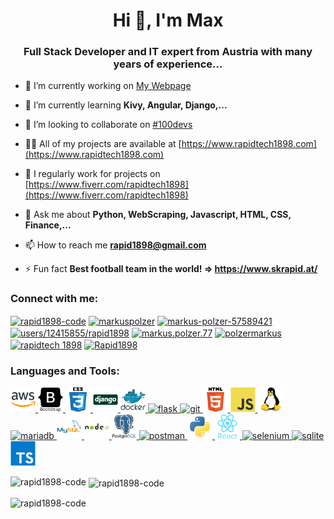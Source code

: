 <h1 align="center">Hi 👋, I'm Max</h1>
<h3 align="center">Full Stack Developer and IT expert from Austria with many years of experience...</h3>

- 🔭 I’m currently working on [My Webpage](https://www.rapidtech1898.com/indexEN.html)

- 🌱 I’m currently learning **Kivy, Angular, Django,...**

- 👯 I’m looking to collaborate on [#100devs](https://leonnoel.com/100devs/)

- 👨‍💻 All of my projects are available at [https://www.rapidtech1898.com](https://www.rapidtech1898.com)

- 📝 I regularly work for projects on [https://www.fiverr.com/rapidtech1898](https://www.fiverr.com/rapidtech1898)

- 💬 Ask me about **Python, WebScraping, Javascript, HTML, CSS, Finance,...**

- 📫 How to reach me **rapid1898@gmail.com**

- ⚡ Fun fact **Best football team in the world! => https://www.skrapid.at/**

<h3 align="left">Connect with me:</h3>
<p align="left">
<a href="https://codepen.io/rapid1898-code" target="blank"><img align="center" src="https://cdn.jsdelivr.net/npm/simple-icons@3.0.1/icons/codepen.svg" alt="rapid1898-code" height="30" width="40" /></a>
<a href="https://twitter.com/markuspolzer" target="blank"><img align="center" src="https://cdn.jsdelivr.net/npm/simple-icons@3.0.1/icons/twitter.svg" alt="markuspolzer" height="30" width="40" /></a>
<a href="https://linkedin.com/in/markus-polzer-57589421" target="blank"><img align="center" src="https://cdn.jsdelivr.net/npm/simple-icons@3.0.1/icons/linkedin.svg" alt="markus-polzer-57589421" height="30" width="40" /></a>
<a href="https://stackoverflow.com/users/users/12415855/rapid1898" target="blank"><img align="center" src="https://cdn.jsdelivr.net/npm/simple-icons@3.0.1/icons/stackoverflow.svg" alt="users/12415855/rapid1898" height="30" width="40" /></a>
<a href="https://www.facebook.com/rapidtech1898" target="blank"><img align="center" src="https://cdn.jsdelivr.net/npm/simple-icons@3.0.1/icons/facebook.svg" alt="markus.polzer.77" height="30" width="40" /></a>
<a href="https://instagram.com/polzermarkus" target="blank"><img align="center" src="https://cdn.jsdelivr.net/npm/simple-icons@3.0.1/icons/instagram.svg" alt="polzermarkus" height="30" width="40" /></a>
<a href="https://www.youtube.com/c/rapidtech 1898" target="blank"><img align="center" src="https://cdn.jsdelivr.net/npm/simple-icons@3.0.1/icons/youtube.svg" alt="rapidtech 1898" height="30" width="40" /></a>
<a href="https://discord.gg/Rapid1898" target="blank"><img align="center" src="https://cdn.jsdelivr.net/npm/simple-icons@3.0.1/icons/discord.svg" alt="Rapid1898" height="30" width="40" /></a>
</p>

<h3 align="left">Languages and Tools:</h3>
<p align="left"> <a href="https://aws.amazon.com" target="_blank"> <img src="https://raw.githubusercontent.com/devicons/devicon/master/icons/amazonwebservices/amazonwebservices-original-wordmark.svg" alt="aws" width="40" height="40"/> </a> <a href="https://getbootstrap.com" target="_blank"> <img src="https://raw.githubusercontent.com/devicons/devicon/master/icons/bootstrap/bootstrap-plain-wordmark.svg" alt="bootstrap" width="40" height="40"/> </a> <a href="https://www.w3schools.com/css/" target="_blank"> <img src="https://raw.githubusercontent.com/devicons/devicon/master/icons/css3/css3-original-wordmark.svg" alt="css3" width="40" height="40"/> </a> <a href="https://www.djangoproject.com/" target="_blank"> <img src="https://raw.githubusercontent.com/devicons/devicon/master/icons/django/django-original.svg" alt="django" width="40" height="40"/> </a> <a href="https://www.docker.com/" target="_blank"> <img src="https://raw.githubusercontent.com/devicons/devicon/master/icons/docker/docker-original-wordmark.svg" alt="docker" width="40" height="40"/> </a> <a href="https://flask.palletsprojects.com/" target="_blank"> <img src="https://www.vectorlogo.zone/logos/pocoo_flask/pocoo_flask-icon.svg" alt="flask" width="40" height="40"/> </a> <a href="https://git-scm.com/" target="_blank"> <img src="https://www.vectorlogo.zone/logos/git-scm/git-scm-icon.svg" alt="git" width="40" height="40"/> </a> <a href="https://www.w3.org/html/" target="_blank"> <img src="https://raw.githubusercontent.com/devicons/devicon/master/icons/html5/html5-original-wordmark.svg" alt="html5" width="40" height="40"/> </a> <a href="https://developer.mozilla.org/en-US/docs/Web/JavaScript" target="_blank"> <img src="https://raw.githubusercontent.com/devicons/devicon/master/icons/javascript/javascript-original.svg" alt="javascript" width="40" height="40"/> </a> <a href="https://www.linux.org/" target="_blank"> <img src="https://raw.githubusercontent.com/devicons/devicon/master/icons/linux/linux-original.svg" alt="linux" width="40" height="40"/> </a> <a href="https://mariadb.org/" target="_blank"> <img src="https://www.vectorlogo.zone/logos/mariadb/mariadb-icon.svg" alt="mariadb" width="40" height="40"/> </a> <a href="https://www.mysql.com/" target="_blank"> <img src="https://raw.githubusercontent.com/devicons/devicon/master/icons/mysql/mysql-original-wordmark.svg" alt="mysql" width="40" height="40"/> </a> <a href="https://nodejs.org" target="_blank"> <img src="https://raw.githubusercontent.com/devicons/devicon/master/icons/nodejs/nodejs-original-wordmark.svg" alt="nodejs" width="40" height="40"/> </a> <a href="https://www.postgresql.org" target="_blank"> <img src="https://raw.githubusercontent.com/devicons/devicon/master/icons/postgresql/postgresql-original-wordmark.svg" alt="postgresql" width="40" height="40"/> </a> <a href="https://postman.com" target="_blank"> <img src="https://www.vectorlogo.zone/logos/getpostman/getpostman-icon.svg" alt="postman" width="40" height="40"/> </a> <a href="https://www.python.org" target="_blank"> <img src="https://raw.githubusercontent.com/devicons/devicon/master/icons/python/python-original.svg" alt="python" width="40" height="40"/> </a> <a href="https://reactjs.org/" target="_blank"> <img src="https://raw.githubusercontent.com/devicons/devicon/master/icons/react/react-original-wordmark.svg" alt="react" width="40" height="40"/> </a> <a href="https://www.selenium.dev" target="_blank"> <img src="https://raw.githubusercontent.com/detain/svg-logos/780f25886640cef088af994181646db2f6b1a3f8/svg/selenium-logo.svg" alt="selenium" width="40" height="40"/> </a> <a href="https://www.sqlite.org/" target="_blank"> <img src="https://www.vectorlogo.zone/logos/sqlite/sqlite-icon.svg" alt="sqlite" width="40" height="40"/> </a> <a href="https://www.typescriptlang.org/" target="_blank"> <img src="https://raw.githubusercontent.com/devicons/devicon/master/icons/typescript/typescript-original.svg" alt="typescript" width="40" height="40"/> </a> </p>

<p><img align="left" src="https://github-readme-stats.vercel.app/api/top-langs?username=rapid1898-code&show_icons=true&locale=en&layout=compact" alt="rapid1898-code" /></p>

<p>&nbsp;<img align="center" src="https://github-readme-stats.vercel.app/api?username=rapid1898-code&show_icons=true&locale=en" alt="rapid1898-code" /></p>

<p><img align="center" src="https://github-readme-streak-stats.herokuapp.com/?user=rapid1898-code&" alt="rapid1898-code" /></p>
